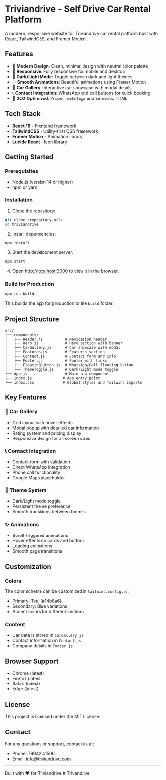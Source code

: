 # Triviandrive - Self Drive Car Rental Platform

A modern, responsive website for Triviandrive car rental platform built with React, TailwindCSS, and Framer Motion.

## Features

- 🎨 **Modern Design**: Clean, minimal design with neutral color palette
- 📱 **Responsive**: Fully responsive for mobile and desktop
- 🌙 **Dark/Light Mode**: Toggle between dark and light themes
- ✨ **Smooth Animations**: Beautiful animations using Framer Motion
- 🚗 **Car Gallery**: Interactive car showcase with modal details
- 📞 **Contact Integration**: WhatsApp and call buttons for quick booking
- 🎯 **SEO Optimized**: Proper meta tags and semantic HTML

## Tech Stack

- **React 18** - Frontend framework
- **TailwindCSS** - Utility-first CSS framework
- **Framer Motion** - Animation library
- **Lucide React** - Icon library

## Getting Started

### Prerequisites

- Node.js (version 14 or higher)
- npm or yarn

### Installation

1. Clone the repository:
```bash
git clone <repository-url>
cd triviandrive
```

2. Install dependencies:
```bash
npm install
```

3. Start the development server:
```bash
npm start
```

4. Open [http://localhost:3000](http://localhost:3000) to view it in the browser.

### Build for Production

```bash
npm run build
```

This builds the app for production to the `build` folder.

## Project Structure

```
src/
├── components/
│   ├── Header.js          # Navigation header
│   ├── Hero.js            # Hero section with banner
│   ├── CarGallery.js      # Car showcase with modal
│   ├── Features.js        # Features section
│   ├── Contact.js         # Contact form and info
│   ├── Footer.js          # Footer with links
│   ├── FloatingButton.js  # WhatsApp/Call floating button
│   └── ThemeToggle.js     # Dark/Light mode toggle
├── App.js                 # Main app component
├── index.js              # App entry point
└── index.css             # Global styles and Tailwind imports
```

## Key Features

### 🚗 Car Gallery
- Grid layout with hover effects
- Modal popup with detailed car information
- Rating system and pricing display
- Responsive design for all screen sizes

### 📞 Contact Integration
- Contact form with validation
- Direct WhatsApp integration
- Phone call functionality
- Google Maps placeholder

### 🎨 Theme System
- Dark/Light mode toggle
- Persistent theme preference
- Smooth transitions between themes

### ✨ Animations
- Scroll-triggered animations
- Hover effects on cards and buttons
- Loading animations
- Smooth page transitions

## Customization

### Colors
The color scheme can be customized in `tailwind.config.js`:
- Primary: Teal (#14b8a6)
- Secondary: Blue variations
- Accent colors for different sections

### Content
- Car data is stored in `CarGallery.js`
- Contact information in `Contact.js`
- Company details in `Footer.js`

## Browser Support

- Chrome (latest)
- Firefox (latest)
- Safari (latest)
- Edge (latest)

## License

This project is licensed under the MIT License.

## Contact

For any questions or support, contact us at:
- Phone: 79942 41506
- Email: info@triviandrive.com

---

Built with ❤️ for Triviandrive
#   T r i v a n d r i v e  
 